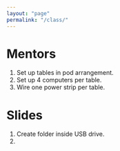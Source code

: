 ```yaml
---
layout: "page"
permalink: "/class/"
---
```


# Mentors

1. Set up tables in pod arrangement.
1. Set up 4 computers per table.
1. Wire one power strip per table.





# Slides
1. Create folder inside USB drive.
1. 
